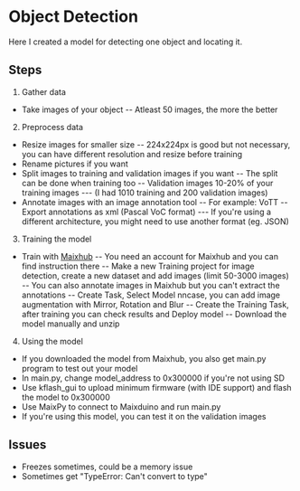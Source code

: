 # Object Detection
Here I created a model for detecting one object and locating it.
## Steps
1. Gather data
- Take images of your object
-- Atleast 50 images, the more the better
2. Preprocess data
- Resize images for smaller size
-- 224x224px is good but not necessary, you can have different resolution and resize before training
- Rename pictures if you want
- Split images to training and validation images if you want
-- The split can be done when training too
-- Validation images 10-20% of your training images
--- (I had 1010 training and 200 validation images)
- Annotate images with an image annotation tool
-- For example: VoTT
-- Export annotations as xml (Pascal VoC format)
--- If you're using a different architecture, you might need to use another format (eg. JSON)
3. Training the model
- Train with [Maixhub](https://maixhub.com)
-- You need an account for Maixhub and you can find instruction there
-- Make a new Training project for image detection, create a new dataset and add images (limit 50-3000 images)
-- You can also annotate images in Maixhub but you can't extract the annotations
-- Create Task, Select Model nncase, you can add image augmentation with Mirror, Rotation and Blur
-- Create the Training Task, after training you can check results and Deploy model
-- Download the model manually and unzip
4. Using the model
- If you downloaded the model from Maixhub, you also get main.py program to test out your model
- In main.py, change model_address to 0x300000 if you're not using SD
- Use kflash_gui to upload minimum firmware (with IDE support) and flash the model to 0x300000
- Use MaixPy to connect to Maixduino and run main.py
- If you're using this model, you can test it on the validation images

## Issues
- Freezes sometimes, could be a memory issue
- Sometimes get "TypeError: Can't convert to type"
